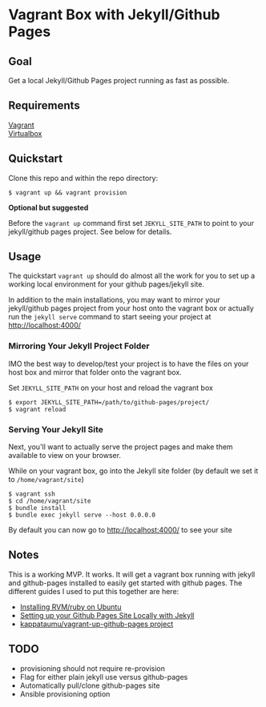 # Vagrant Box with Jekyll/Github Pages

## Goal
Get a local Jekyll/Github Pages project running as fast as possible.

## Requirements
[Vagrant](https://vagrantup.com)  
[Virtualbox](https://virtualbox.com)

## Quickstart

Clone this repo and within the repo directory:

```
$ vagrant up && vagrant provision

```

__Optional but suggested__

Before the `vagrant up` command first set `JEKYLL_SITE_PATH` to point to your jekyll/github pages project. See below for details. 


## Usage

The quickstart `vagrant up` should do almost all the work for you to set up a working local environment for your github pages/jekyll site. 

In addition to the main installations, you may want to mirror your jekyll/github pages project from your host onto the vagrant box or actually run the `jekyll serve` command to start seeing your project at  [http://localhost:4000/](http://localhost:4000)

### Mirroring Your Jekyll Project Folder
IMO the best way to develop/test your project is to have the files on your host box and mirror that folder onto the vagrant box.

Set `JEKYLL_SITE_PATH` on your host and reload the vagrant box

```
$ export JEKYLL_SITE_PATH=/path/to/github-pages/project/
$ vagrant reload
```

### Serving Your Jekyll Site
Next, you'll want to actually serve the project pages and make them available to view on your browser.

While on your vagrant box, go into the Jekyll site folder (by default we set it to `/home/vagrant/site`)

```
$ vagrant ssh
$ cd /home/vagrant/site
$ bundle install
$ bundle exec jekyll serve --host 0.0.0.0
```

By default you can now go to [http://localhost:4000/](http://localhost:4000) to see your site


## Notes

This is a working MVP. It works. It will get a vagrant box running with jekyll and github-pages installed to easily get started with github pages. The different guides I used to put this together are here:

* [Installing RVM/ruby on Ubuntu](https://github.com/rvm/ubuntu_rvm)
* [Setting up your Github Pages Site Locally with Jekyll](https://help.github.com/articles/setting-up-your-github-pages-site-locally-with-jekyll/)
* [kappataumu/vagrant-up-github-pages project](https://github.com/kappataumu/vagrant-up-github-pages)

## TODO

* provisioning should not require re-provision
* Flag for either plain jekyll use versus github-pages
* Automatically pull/clone github-pages site
* Ansible provisioning option
